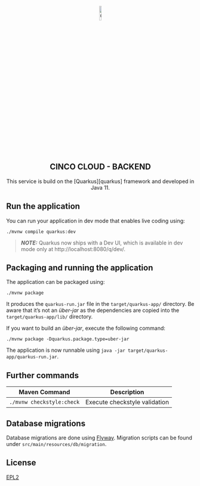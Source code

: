<div align='center'>

<br />

<img src="https://gitlab.com/scce/cinco-cloud/-/raw/main/docs/vuepress/src/.vuepress/public/assets/cinco_cloud_logo.png" width="10%" alt="Cinco Cloud Logo" />

<h2>CINCO CLOUD - BACKEND</h2>

This service is build on the [Quarkus][quarkus] framework and developed in Java 11.

</div>

## Run the application

You can run your application in dev mode that enables live coding using:

```shell script
./mvnw compile quarkus:dev
```

> **_NOTE:_**  Quarkus now ships with a Dev UI, which is available in dev mode only at http://localhost:8080/q/dev/.

## Packaging and running the application

The application can be packaged using:
```shell script
./mvnw package
```
It produces the `quarkus-run.jar` file in the `target/quarkus-app/` directory.
Be aware that it’s not an _über-jar_ as the dependencies are copied into the `target/quarkus-app/lib/` directory.

If you want to build an _über-jar_, execute the following command:
```shell script
./mvnw package -Dquarkus.package.type=uber-jar
```

The application is now runnable using `java -jar target/quarkus-app/quarkus-run.jar`.

## Further commands

| Maven Command | Description |
|---------------|-------------|
| `./mvnw checkstyle:check` | Execute checkstyle validation |

## Database migrations

Database migrations are done using [Flyway][flyway].
Migration scripts can be found under `src/main/resources/db/migration`.

[flyway]: https://flywaydb.org/

## License

[EPL2](https://www.eclipse.org/legal/epl-2.0/)